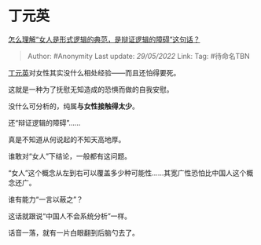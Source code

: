 # 丁元英
[怎么理解“女人是形式逻辑的典范，是辩证逻辑的障碍”这句话？](https://www.zhihu.com/question/20209820/answer/2498424264)

> Author: #Anonymity 
> Last update: *29/05/2022* 
> Link:
> Tag: #待命名TBN 

[丁元英](https://www.zhihu.com/search?q=%E4%B8%81%E5%85%83%E8%8B%B1&search_source=Entity&hybrid_search_source=Entity&hybrid_search_extra=%7B%22sourceType%22%3A%22answer%22%2C%22sourceId%22%3A2498424264%7D)对女性其实没什么相处经验——而且还怕得要死。

这就是一种为了抚慰无知造成的恐惧而做的自我安慰。

没什么可分析的，纯属**与女性接触得太少**。

还“辩证逻辑的障碍”……

真是不知道从何说起的不知天高地厚。

  

谁敢对“女人”下结论，一般都有这问题。

“女人”这个概念从左到右可以覆盖多少种可能性……其宽广性恐怕比中国人这个概念还广。

谁有能力“一言以蔽之”？

这话就跟说“中国人不会系统分析”一样。

话音一落，就有一片白眼翻到后脑勺去了。